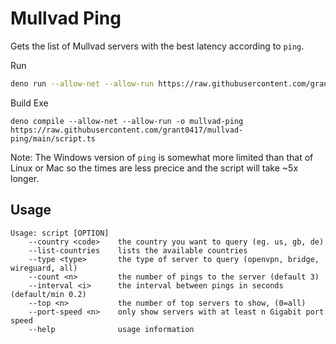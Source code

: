 # Mullvad Ping

Gets the list of Mullvad servers with the best latency according to `ping`. 

Run 

```bash
deno run --allow-net --allow-run https://raw.githubusercontent.com/grant0417/mullvad-ping/main/script.ts
```

Build Exe

```
deno compile --allow-net --allow-run -o mullvad-ping https://raw.githubusercontent.com/grant0417/mullvad-ping/main/script.ts
```

Note: The Windows version of `ping` is somewhat more limited than that of Linux
or Mac so the times are less precice and the script will take ~5x longer.

## Usage

```
Usage: script [OPTION]
    --country <code>    the country you want to query (eg. us, gb, de)
    --list-countries    lists the available countries
    --type <type>       the type of server to query (openvpn, bridge, wireguard, all)
    --count <n>         the number of pings to the server (default 3)
    --interval <i>      the interval between pings in seconds (default/min 0.2)
    --top <n>           the number of top servers to show, (0=all)
    --port-speed <n>    only show servers with at least n Gigabit port speed             
    --help              usage information
```

